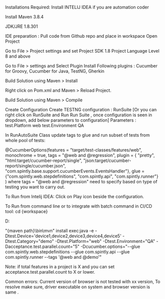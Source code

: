 
Installations Required:
Install INTELIJ IDEA if you are automation coder 

Install Maven 3.8.4

JDK/JRE 1.8.301

IDE preparation :
Pull code from Github repo and place in workspace
Open Project 

Go to File > Project settings and set Project SDK 1.8
Project Language Level 8 and above

Go to File > settings and Select Plugin
Install Following plugins : Cucumber for Groovy, Cucumber for Java, TestNG, Gherkin

Build Solution using Maven > Install

Right click on Pom.xml and Maven > Reload Project.

Build Solution using Maven > Compile

Create Configuration 
Create TESTNG configuration : RunSuite [Or you can right click on RunSuite and Run Run Suite , once configuration is seen in dropdown, add below parameters to configuration]
Parameters :
    test.Platform web
    test.Environment QA

In RunAutoSuite Class
update tags to glue and run subset of tests from whole pool of tests:

@CucumberOptions(features = "target/test-classes/features/web", monochrome = true, tags = "@web and @regression", plugin = {
"pretty", "html:target/cucumber-report/single",
"json:target/cucumber-report/single/cucumber.json",
"com.spintly.base.support.cucumberEvents.EventsHandler"},
glue = {"com.spintly.web.stepdefinitions", "com.spintly.api", "com.spintly.runner"}
)
where tags = "@web and @regression" need to specify based on type of testing you want to carry out.

To Run from Intelij IDEA: 
Click on Play icon beside the configuration.

To Run from command line or to integrate with batch command in CI/CD tool:
cd {workspace}

D:

"{maven path}\bin\mvn" install exec:java -e -Dtest.Device='device1,device2,device3,device4,device5' -Dtest.Category="demo" -Dtest.Platform="web" -Dtest.Environment="QA" -Dacceptance.test.parallel.count="5"  -Dcucumber.options="--glue com.spintly.web.stepdefinitions --glue com.spintly.api --glue com.spintly.runner --tags '@web and @demo'" 

Note: if total features in a project is X and you can set acceptance.test.parallel.count to X or lower.


Common errors: Current version of browser is not tested with xx version,
To resolve make sure, driver executable on system and browser version is same .
